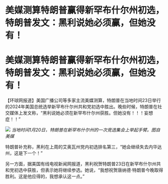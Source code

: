 # 美媒测算特朗普赢得新罕布什尔州初选，特朗普发文：黑利说她必须赢，但她没有！

# 美媒测算特朗普赢得新罕布什尔州初选，特朗普发文：黑利说她必须赢，但她没有！

【环球网报道】美国广播公司等多家主流美媒测算，特朗普在当地时间23日举行的2024年美国总统选举新罕布什尔州共和党初选中胜出。晚些时候，特朗普在社交媒体上发文称，“黑利说她必须在新罕布什尔州获胜。但她没有！！！妄想症！！”

![](https://inews.gtimg.com/om_bt/OWTTMsUDezksK48zUk32nHBik4mcqqKCecB3n-RXSTX4kAA/1000)
_当地时间1月20日，特朗普在新罕布什尔州的一次竞选集会上举起手臂。图自美媒_

特朗普补充称，黑利在上周的艾奥瓦州党内初选排名第三，“她会继续失去内华达州，这是下一个！”

另一方面，据美国有线电视新闻网报道，黑利祝贺特朗普23日在新罕布什尔州共和党初选中获胜，但表示她将继续参选。她说，“我想祝贺唐纳德·特朗普今晚取得胜利。这是他应得的，我想承认这一点。”

